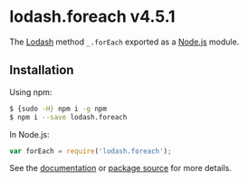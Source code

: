 # lodash.foreach v4.5.1

The [Lodash](https://lodash.com/) method `_.forEach` exported as a [Node.js](https://nodejs.org/) module.

## Installation

Using npm:
```bash
$ {sudo -H} npm i -g npm
$ npm i --save lodash.foreach
```

In Node.js:
```js
var forEach = require('lodash.foreach');
```

See the [documentation](https://lodash.com/docs#forEach) or [package source](https://github.com/lodash/lodash/blob/4.5.1-npm-packages/lodash.foreach) for more details.
